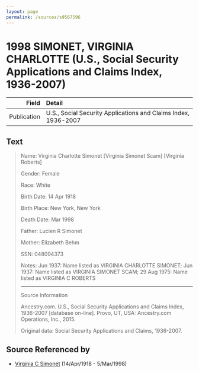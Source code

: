 ```yaml
---
layout: page
permalink: /sources/s9567596
---
```


# 1998 SIMONET, VIRGINIA CHARLOTTE (U.S., Social Security Applications and Claims Index, 1936-2007)

Field | Detail
---:|:---
Publication | U.S., Social Security Applications and Claims Index, 1936-2007

## Text

> Name: Virginia Charlotte Simonet [Virginia Simonet Scam] [Virginia Roberts]
>
> Gender: Female
>
> Race: White
>
> Birth Date: 14 Apr 1918
>
> Birth Place: New York, New York
>
> Death Date: Mar 1998
>
> Father:  Lucien R Simonet
>
> Mother: Elizabeth Behm
>
> SSN: 048094373
>
> Notes: Jun 1937: Name listed as VIRGINIA CHARLOTTE SIMONET; Jun 1937: Name listed as VIRGINIA SIMONET SCAM; 29 Aug 1975: Name listed as VIRGINIA C ROBERTS
>
> ---
>
> Source Information
>
> Ancestry.com. U.S., Social Security Applications and Claims Index, 1936-2007 [database on-line]. Provo, UT, USA: Ancestry.com Operations, Inc., 2015.
>
> Original data: Social Security Applications and Claims, 1936-2007.
>

## Source Referenced by

* [Virginia C Simonet](../people/@33863084@-virginia-c-simonet-b1918-4-14-d1998-3-5.md) (14/Apr/1918 - 5/Mar/1998)
